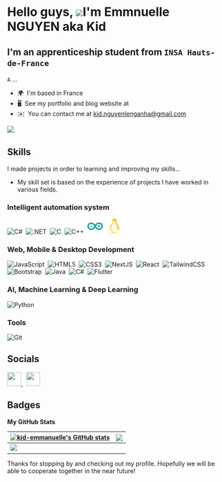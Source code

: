Hello guys, ![](https://user-images.githubusercontent.com/18350557/176309783-0785949b-9127-417c-8b55-ab5a4333674e.gif)I'm Emmnuelle NGUYEN aka Kid
========================================================================================================================================

I'm an apprenticeship student from `INSA Hauts-de-France`
---------------------------------

`A` ...

* 🌍  I'm based in France
* 🖥️  See my portfolio and blog website at 
* ✉️  You can contact me at [kid.nguyenlenganha@gmail.com](mailto:kid.nguyenlenganha@gmail.com)

<a href="https://www.github.com/kid-emmanuelle" target="_blank" rel="noreferrer"><img
src="https://img.shields.io/github/followers/kid-emmanuelle?logo=github&style=for-the-badge&color=f97316&labelColor=22272e" /></a>

## Skills

I made projects in order to learning and improving my skills...
- My skill set is based on the experience of projects I have worked in various fields.

### Intelligent automation system
<p align="left">
  <img
    src="https://raw.githubusercontent.com/danielcranney/profileme-dev/main/public/icons/skills/csharp-colored.svg"
    width="36"
    height="36"
    alt="C#"
  />&nbsp;
  <img
    src="https://raw.githubusercontent.com/danielcranney/profileme-dev/main/public/icons/skills/dot-net-colored.svg"
    width="36"
    height="36"
    alt=".NET"
  />&nbsp;
  <img
    src="https://raw.githubusercontent.com/danielcranney/profileme-dev/main/public/icons/skills/c-colored.svg"
    width="36"
    height="36"
    alt="C"
  />&nbsp;
  <img
    src="https://raw.githubusercontent.com/danielcranney/profileme-dev/main/public/icons/skills/cplusplus-colored.svg"
    width="36"
    height="36"
    alt="C++"
  />&nbsp;
  <img
    src="https://raw.githubusercontent.com/danielcranney/profileme-dev/main/public/icons/skills/arduino-colored.svg"
    width="36"
    height="36"
    alt="Arduino"
  />&nbsp;
  <img
    src="https://raw.githubusercontent.com/danielcranney/profileme-dev/main/public/icons/skills/linux-colored.svg"
    width="36"
    height="36"
    alt="Linux"
  />&nbsp;
</p>

### Web, Mobile & Desktop Development
<p align="left">
  <img
    src="https://raw.githubusercontent.com/danielcranney/readme-generator/main/public/icons/skills/javascript-colored.svg"
    width="36"
    height="36"
    alt="JavaScript"
  />&nbsp;
  <img
    src="https://raw.githubusercontent.com/danielcranney/readme-generator/main/public/icons/skills/html5-colored.svg"
    width="36"
    height="36"
    alt="HTML5"
  />&nbsp;
  <img
    src="https://raw.githubusercontent.com/danielcranney/readme-generator/main/public/icons/skills/css3-colored.svg"
    width="36"
    height="36"
    alt="CSS3"
  />&nbsp;
  <img
    src="https://raw.githubusercontent.com/danielcranney/profileme-dev/main/public/icons/skills/nextjs.svg"
    width="36"
    height="36"
    alt="NextJS"
  />&nbsp;
  <img
    src="https://raw.githubusercontent.com/danielcranney/readme-generator/main/public/icons/skills/react-colored.svg"
    width="36"
    height="36"
    alt="React"
  />&nbsp;
  <img
    src="https://raw.githubusercontent.com/danielcranney/readme-generator/main/public/icons/skills/tailwindcss-colored.svg"
    width="36"
    height="36"
    alt="TailwindCSS"
  />&nbsp;
  <img
    src="https://raw.githubusercontent.com/danielcranney/readme-generator/main/public/icons/skills/bootstrap-colored.svg"
    width="36"
    height="36"
    alt="Bootstrap"
  />&nbsp;
  <img
    src="https://raw.githubusercontent.com/danielcranney/profileme-dev/main/public/icons/skills/java-colored.svg"
    width="36"
    height="36"
    alt="Java"
  />&nbsp;
  <img
    src="https://raw.githubusercontent.com/danielcranney/profileme-dev/main/public/icons/skills/csharp-colored.svg"
    width="36"
    height="36"
    alt="C#"
  />&nbsp;
  <img
    src="https://raw.githubusercontent.com/danielcranney/profileme-dev/main/public/icons/skills/flutter-colored.svg"
    width="36"
    height="36"
    alt="Flutter"
  />&nbsp;
</p>

### AI, Machine Learning & Deep Learning
<p align="left">
  <img
    src="https://raw.githubusercontent.com/danielcranney/profileme-dev/main/public/icons/skills/python-colored.svg"
    width="36"
    height="36"
    alt="Python"
  />&nbsp;
</p>

### Tools
<p align="left">
  <img
    src="https://raw.githubusercontent.com/danielcranney/readme-generator/main/public/icons/skills/git-colored.svg"
    width="36"
    height="36"
    alt="Git"
  />&nbsp;
</p>


## Socials

<p align="left">
  <a
    href="https://www.github.com/kid-emmanuelle"
    target="_blank"
    rel="noreferrer"
  >
    <picture>
      <source
        media="(prefers-color-scheme: dark)"
        srcset="https://raw.githubusercontent.com/danielcranney/readme-generator/main/public/icons/socials/github-dark.svg"
      />
      <source
        media="(prefers-color-scheme: light)"
        srcset="https://raw.githubusercontent.com/danielcranney/readme-generator/main/public/icons/socials/github.svg"
      />
      <img
        src="https://raw.githubusercontent.com/danielcranney/readme-generator/main/public/icons/socials/github.svg"
        width="32"
        height="32"
      />
    </picture>
  </a>
  &nbsp;
  <a
    href="https://www.linkedin.com/in/kid-emmanuelle/"
    target="_blank"
    rel="noreferrer"
  >
    <picture>
      <source
        media="(prefers-color-scheme: dark)"
        srcset="https://raw.githubusercontent.com/danielcranney/readme-generator/main/public/icons/socials/linkedin-dark.svg"
      />
      <source
        media="(prefers-color-scheme: light)"
        srcset="https://raw.githubusercontent.com/danielcranney/readme-generator/main/public/icons/socials/linkedin.svg"
      />
      <img
        src="https://raw.githubusercontent.com/danielcranney/readme-generator/main/public/icons/socials/linkedin.svg"
        width="32"
        height="32"
      />
    </picture>
  </a>
</p>

## Badges

<b>My GitHub Stats</b>

| <a href="https://www.github.com/kid-emmanuelle"><img src="https://github-readme-stats.vercel.app/api?username=kid-emmanuelle&show_icons=true&count_private=true&title_color=16FCD1&text_color=ffffff&icon_color=16FCD1&bg_color=22272e&hide_border=true" alt="kid-emmanuelle's GitHub stats" /></a> | <a href="https://www.github.com/kid-emmanuelle"><img align="center" src="https://github-readme-stats.vercel.app/api/top-langs/?username=kid-emmanuelle&layout=compact&theme=buefy&hide_border=true&bg_color=22272e&title_color=16FCD1&text_color=ffffff&count_private=true" /></a> |
| ------------- | ------------- |
| <a href="http://www.github.com/kid-emmanuelle"><img src="https://github-readme-streak-stats.herokuapp.com/?user=kid-emmanuelle&stroke=ffffff&background=22272e&ring=16FCD1&fire=16FCD1&currStreakNum=ffffff&currStreakLabel=16FCD1&sideNums=ffffff&sideLabels=ffffff&dates=ffffff&hide_border=true" /></a> |

Thanks for stopping by and checking out my profile. Hopefully we will be able to cooperate together in the near future!
